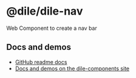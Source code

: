 # @dile/dile-nav

Web Component to create a nav bar

## Docs and demos

- [GitHub readme docs](https://github.com/Polydile/dile-components/blob/master/site/pages/components/dile-nav.rocket.md)
- [Docs and demos on the dile-components site](https://dile-components.polydile.com/components/dile-nav/)